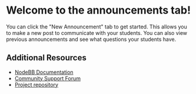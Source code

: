 # Welcome to the announcements tab!

You can click the "New Announcement" tab to get started. This allows you to make a new post to communicate with your students. 
You can also view previous announcements and see what questions your students have.

## Additional Resources

* [NodeBB Documentation](https://docs.nodebb.org)
* [Community Support Forum](https://community.nodebb.org)
* [Project repository](https://github.com/nodebb/nodebb)
